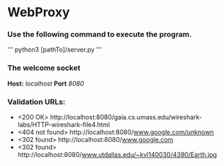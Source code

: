 # WebProxy
### Use the following command to execute the program.
'''
python3 [pathTo]/server.py
'''

### The welcome socket
**Host:** *localhost*
**Port** *8080*

### Validation URLs:
- <200 OK>  http://localhost:8080/gaia.cs.umass.edu/wireshark-labs/HTTP-wireshark-file4.html
- <404 not found>  http://localhost:8080/www.google.com/unknown
- <302 found>   http://localhost:8080/www.google.com
- <302 found>    http://localhost:8080/www.utdallas.edu/~kvl140030/4390/Earth.jpg

